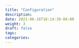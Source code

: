 ```yaml
---
title: "Configuration"
description:
date: 2021-06-16T16:14:39-04:00
weight: 3
draft: false
tags:
categories:
---
```


